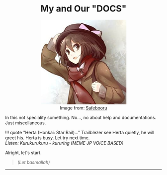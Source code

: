 <div align="center">

# My and Our "DOCS"

![USAMIRENKO_OUTFIT_ALT](ASSETS/IMG/USAMIRENKO.JPG "Renko Usami")
<br/>Image from: [Safebooru][1]

</div>

In this not speciality something. No..., no about help and
documentations. Just miscellaneous.

!!! quote "Herta (Honkai: Star Rail)..."
    Trailblezer see Herta quietly, he will greet his. Herta is busy.
    Let try next time.<br/>
    _Listen: Kurukurukuru - kururing (MEME JP VOICE BASED)_

Alright, let's start.
> _(Let basmallah)_

---

[1]: https://safebooru.org/index.php?page=post&s=view&id=2219608
